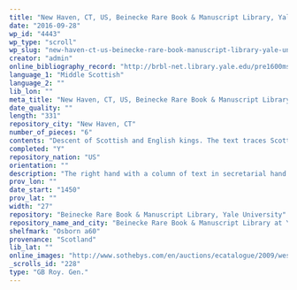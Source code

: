 ```yaml
---
title: "New Haven, CT, US, Beinecke Rare Book & Manuscript Library, Yale University, Osborn a60"
date: "2016-09-28"
wp_id: "4443"
wp_type: "scroll"
wp_slug: "new-haven-ct-us-beinecke-rare-book-manuscript-library-yale-university-osborn-a60"
creator: "admin"
online_bibliography_record: "http://brbl-net.library.yale.edu/pre1600ms/docs/pre1600.osborn.a060.htm; http://www.sothebys.com/en/auctions/ecatalogue/2009/western-manuscripts-l09741/lot.43.html"
language_1: "Middle Scottish"
language_2: ""
lib_lon: ""
meta_title: "New Haven, CT, US, Beinecke Rare Book & Manuscript Library, Yale University, Osborn a60"
date_quality: ""
length: "331"
repository_city: "New Haven, CT"
number_of_pieces: "6"
contents: "Descent of Scottish and English kings. The text traces Scottish history from Brut, Dunwald and Arthur down through James Stewart and Henry V of England."
completed: "Y"
repository_nation: "US"
orientation: ""
description: "The right hand with a column of text in secretarial hand with numerous calligraphic initials, the left with the trees of descent of the early British/Scottish and English kings. Written on parchment."
prov_lon: ""
date_start: "1450"
prov_lat: ""
width: "27"
repository: "Beinecke Rare Book & Manuscript Library, Yale University"
repository_name_and_city: "Beinecke Rare Book & Manuscript Library at Yale University, New Haven CT US"
shelfmark: "Osborn a60"
provenance: "Scotland"
lib_lat: ""
online_images: "http://www.sothebys.com/en/auctions/ecatalogue/2009/western-manuscripts-l09741/lot.43.html"
_scrolls_id: "228"
type: "GB Roy. Gen."
---
```



